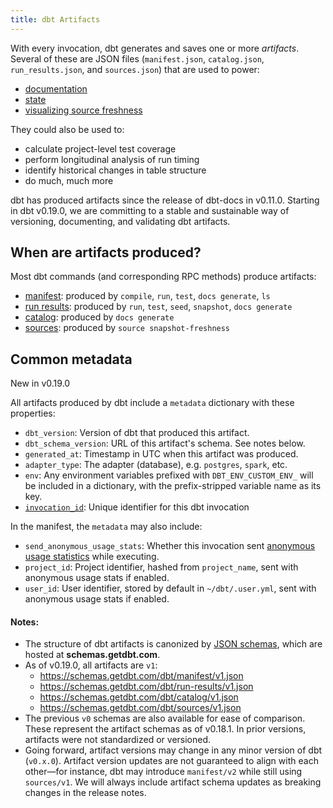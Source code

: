 ```yaml
---
title: dbt Artifacts
---
```


With every invocation, dbt generates and saves one or more *artifacts*. Several of these are JSON files (`manifest.json`, `catalog.json`, `run_results.json`, and `sources.json`) that are used to power:
- [documentation](documentation)
- [state](understanding-state)
- [visualizing source freshness](cloud-snapshotting-source-freshness)

They could also be used to:
- calculate project-level test coverage
- perform longitudinal analysis of run timing
- identify historical changes in table structure
- do much, much more

dbt has produced artifacts since the release of dbt-docs in v0.11.0. Starting in dbt v0.19.0, we are committing to a stable and sustainable way of versioning, documenting, and validating dbt artifacts.

## When are artifacts produced?

Most dbt commands (and corresponding RPC methods) produce artifacts:
- [manifest](manifest-json): produced by `compile`, `run`, `test`, `docs generate`, `ls`
- [run results](run-results-json): produced by `run`, `test`, `seed`, `snapshot`, `docs generate`
- [catalog](catalog-json): produced by `docs generate`
- [sources](sources-json): produced by `source snapshot-freshness`

## Common metadata

<Changelog>New in v0.19.0</Changelog>

All artifacts produced by dbt include a `metadata` dictionary with these properties:

- `dbt_version`: Version of dbt that produced this artifact.
- `dbt_schema_version`: URL of this artifact's schema. See notes below.
- `generated_at`: Timestamp in UTC when this artifact was produced.
- `adapter_type`: The adapter (database), e.g. `postgres`, `spark`, etc.
- `env`: Any environment variables prefixed with `DBT_ENV_CUSTOM_ENV_` will be included in a dictionary, with the prefix-stripped variable name as its key.
- [`invocation_id`](invocation_id): Unique identifier for this dbt invocation

In the manifest, the `metadata` may also include:
- `send_anonymous_usage_stats`: Whether this invocation sent [anonymous usage statistics](https://docs.getdbt.com/reference/profiles.yml/#send_anonymous_usage_stats) while executing.
- `project_id`: Project identifier, hashed from `project_name`, sent with anonymous usage stats if enabled.
- `user_id`: User identifier, stored by default in `~/dbt/.user.yml`, sent with anonymous usage stats if enabled.

#### Notes:
- The structure of dbt artifacts is canonized by [JSON schemas](https://json-schema.org/), which are hosted at **schemas.getdbt.com**.
- As of v0.19.0, all artifacts are `v1`:
    - https://schemas.getdbt.com/dbt/manifest/v1.json
    - https://schemas.getdbt.com/dbt/run-results/v1.json
    - https://schemas.getdbt.com/dbt/catalog/v1.json
    - https://schemas.getdbt.com/dbt/sources/v1.json
- The previous `v0` schemas are also available for ease of comparison. These represent the artifact schemas as of v0.18.1. In prior versions, artifacts were not standardized or versioned.
- Going forward, artifact versions may change in any minor version of dbt (`v0.x.0`). Artifact version updates are not guaranteed to align with each other—for instance, dbt may introduce `manifest/v2` while still using `sources/v1`. We will always include artifact schema updates as breaking changes in the release notes.
